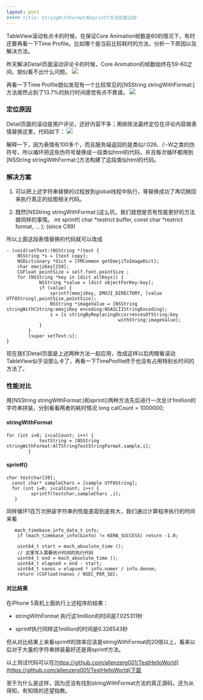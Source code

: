 ```yaml
---
layout: post
##### title: StringWithFormat和sprintf方法性能比较
---
```


TableView滚动有点卡的时候，在保证Core Animation帧数是60的情况下，有时还要再看一下Time Profile。比如哪个是当前比较耗时的方法，分析一下原因以及解决方法。


昨天解决Detail页面滚动评论卡的时候，Core Animation的帧数始终在59-60之间，貌似看不出什么问题。
![](/AllenChiangBlog/public/upload/2014-07-17-coreanimation.png)


再看一下Time Profile貌似发现有一个比较常见的[NSString stringWithFormat:]方法居然占到了13.7%的执行时间感觉有点不靠谱。
![](/AllenChiangBlog/public/upload/2014-07-17-timeprofile.png)


### 定位原因

Detail页面的滚动是用户评论，还好内容不多；用排除法最终定位在评论内容做表情替换这里，代码如下：
![](/AllenChiangBlog/public/upload/2014-07-17-replaceemoj.png)

解释一下，因为表情有100多个，而且服务端返回的是类似/:026、/:-W之类的伪符号，所以循环把这些伪符号替换成一段类似html的代码，并且每次循环都用到[NSString stringWithFormat:]方法构建了这段类似html的代码。

### 解决方案

1. 可以把上述字符串替换的过程放到global线程中执行，等替换成功了再切换回来执行真正的绘图相关代码。

2. 既然[NSString stringWithFormat:]这么坑，我们就想是否有性能更好的方法做同样的事情。
	int sprintf( char *restrict buffer, const char *restrict format, ... );    (since C99)

所以上面这段表情替换的代码就可以改成

	- (void)setText:(NSString *)text {
		NSString *s = [text copy];
   		NSDictionary *dict = [FMCommon getEmojiToImageDict];
   		char emojiKey[250];
   		CGFloat pointSize = self.font.pointSize ;
		for (NSString *key in [dict allKeys]) {
        		NSString *value = [dict objectForKey:key];
        		if (value) {
            		sprintf(emojiKey, EMOJI_DIRECTORY, [value UTF8String],pointSize,pointSize);
            		NSString *imageValue = [NSString stringWithCString:emojiKey encoding:NSASCIIStringEncoding];
            		s = [s stringByReplacingOccurrencesOfString:key
                                             withString:imageValue];
        		}
    		}
    		[super setText:s];
	}

现在我们Detail页面是上述两种方法一起应用，改成这样以后肉眼看滚动TableView似乎没那么卡了，再看一下TimeProfile终于也没有占用特别长时间的方法了。

### 性能对比

用[NSString stringWithFormat:]和sprint()两种方法先后进行一次总计1million的字符串拼装，分别看看两者的耗时情况
	long calCount = 1000000;

#### stringWithFormat
	for (int i=0; i<calCount; i++) {
                testString = [NSString stringWithFormat:AlTStringTestStringFormat,sample,i];
            }

#### sprintf()
	char testchar[20];
      const char* sampleChars = [sample UTF8String];
      for (int i=0; i<calCount; i++) {
             sprintf(testchar,sampleChars ,i);
       }

同样循环1百万次拼装字符串的性能差距到底有大，我们通过计算程序执行的时间来看

	   mach_timebase_info_data_t info;
        if (mach_timebase_info(&info) != KERN_SUCCESS) return -1.0;
        
        uint64_t start = mach_absolute_time ();
        // 这里写入需要统计时间的执行代码
        uint64_t end = mach_absolute_time ();
        uint64_t elapsed = end - start;
        uint64_t nanos = elapsed * info.numer / info.denom;
        return (CGFloat)nanos / NSEC_PER_SEC;

#### 对比结果
在iPhone 5真机上面执行上述程序的结果：

- stringWithFormat 执行这1million的时间是7.025311秒

- sprintf执行同样这1million的时间是0.326543秒

但从对比结果上来看sprintf的效率应该是stringWithFormat的20倍以上，看来以后对于大量的字符串拼装最好还是用sprintf方法。

以上测试代码可以在[https://github.com/allenzerg001/TestHelloWorld](https://github.com/allenzerg001/TestHelloWorld)下载

至于为什么是这样，因为还没有找到stringWithFormat方法的真正源码，还为从得知，有知晓的还望指教。